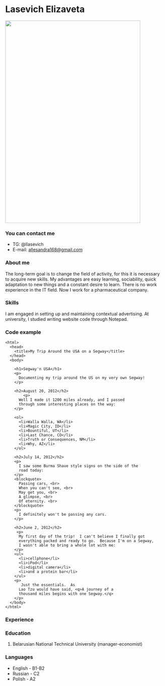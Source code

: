 # **Lasevich Elizaveta**
<img src="https://sun9-4.userapi.com/s/v1/if1/o-q_3Sdb95nIdB1vfxWRq6DaKtpPu5pshMR6ht17zEEHMlcE26VgM0h1yC51juLj-40SuaZJ.jpg?size=1439x2160&amp;quality=96&amp;type=album" style="width: 429px; height: 643px; margin-top: 0px;">

### You can contact me
- TG: @llasevich
- E-mail: allesandra168@gmail.com 

### About me
The long-term goal is to change the field of activity, for this it is necessary to acquire new skills. My advantages are easy learning, sociability, quick adaptation to new things and a constant desire to learn. There is no work experience in the IT field. Now I work for a pharmaceutical company.

### Skills
I am engaged in setting up and maintaining contextual advertising. At university, I studied writing website code through Notepad.

### Code example
```
<html>
  <head>
    <title>My Trip Around the USA on a Segway</title>
  </head>
  <body>

    <h1>Segway'n USA</h1>
    <p>
      Documenting my trip around the US on my very own Segway!
    </p>

    <h2>August 20, 2012</h2>
        <p>
      Well I made it 1200 miles already, and I passed
      through some interesting places on the way: 
    </p>

    <ol>
      <li>Walla Walla, WA</li> 
      <li>Magic City, ID</li> 
      <li>Bountiful, UT</li>
      <li>Last Chance, CO</li>
      <li>Truth or Consequences, NM</li>
      <li>Why, AZ</li> 
    </ol>

    <h2>July 14, 2012</h2>
    <p>
      I saw some Burma Shave style signs on the side of the
      road today:
    </p>
    <blockquote>
      Passing cars, <br>
      When you can't see, <br>
      May get you, <br>
      A glimpse, <br>
      Of eternity. <br>
    </blockquote>
    <p>
      I definitely won't be passing any cars.
    </p>

    <h2>June 2, 2012</h2>
     <p>
      My first day of the trip!  I can't believe I finally got
      everything packed and ready to go.  Because I'm on a Segway,
      I wasn't able to bring a whole lot with me:
    </p>
    <ul>
      <li>cellphone</li> 
      <li>iPod</li>
      <li>digital camera</li>
      <li>and a protein bar</li>
    </ul>
    <p>
       Just the essentials.  As
      Lao Tzu would have said, <q>A journey of a 
      thousand miles begins with one Segway.</q>
    </p>
  </body>
</html>
```

### Experience

### Education
1) Belarusian National Technical University (manager-economist)

### Languages
- English - B1-B2
- Russian - С2
- Polish - A2
